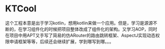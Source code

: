 # KTCool

这个工程本意是出于学习kotlin，想用kotlin来做一个应用。但是，学习是源源不断的，在学习组件化的时候把项目整体改成了组件化的架构。又学习AOP，同时在项目中用APT又手写了简易的仿ARouter的路由跳转框架、AspectJ实现动态权限申请框架等等，后续还会继续扩展，学到哪写到哪。。。
